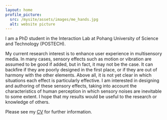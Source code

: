```yaml
---
layout: home
profile_picture:
  src: /mysite/assets/images/me_hands.jpg
  alt: website picture
---
```


<p>
  I am a PhD student in the Interaction Lab at Pohang University of Science and Technology (POSTECH). 
</p>
<p>  
  My current research interest is to enhance user experience in multisensory media. 
  In many cases, sensory effects such as motion or vibration are assumed to be good if added, but in fact, it may not be the case. 
  It can backfire if they are poorly designed in the first place, or if they are out of harmony with the other elements. 
  Above all, it is not yet clear in which situations each effect is particularly effective. 
  I am interested in designing and authoring of these sensory effects, taking into account the characteristics of human perception in which sensory noises are inevitable to some extent.
  I hope that my results would be useful to the research or knowledge of others. 
</p>
<p> 
  Please see my <a href="/mysite/assets/pdfs/cv.pdf">CV</a> for further information.
</p>

<!---
<p>
  E-mail: jiwan.lee@postech.ac.kr </br>
  Phone: +82-54-279-5661 </br>
  Office: Room 115, Science Building 4 (<a href="https://www.postech.ac.kr/eng/about-postech/campus-life/campus_map/">M-05</a>)
</p>
-->



